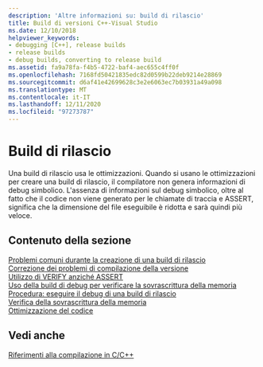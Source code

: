 ```yaml
---
description: 'Altre informazioni su: build di rilascio'
title: Build di versioni C++-Visual Studio
ms.date: 12/10/2018
helpviewer_keywords:
- debugging [C++], release builds
- release builds
- debug builds, converting to release build
ms.assetid: fa9a78fa-f4b5-4722-baf4-aec655c4ff0f
ms.openlocfilehash: 7168fd50421835edc82d0599b22deb9214e28869
ms.sourcegitcommit: d6af41e42699628c3e2e6063ec7b03931a49a098
ms.translationtype: MT
ms.contentlocale: it-IT
ms.lasthandoff: 12/11/2020
ms.locfileid: "97273787"
---
```

# <a name="release-builds"></a>Build di rilascio

Una build di rilascio usa le ottimizzazioni. Quando si usano le ottimizzazioni per creare una build di rilascio, il compilatore non genera informazioni di debug simbolico. L'assenza di informazioni sul debug simbolico, oltre al fatto che il codice non viene generato per le chiamate di traccia e ASSERT, significa che la dimensione del file eseguibile è ridotta e sarà quindi più veloce.

## <a name="in-this-section"></a>Contenuto della sezione

[Problemi comuni durante la creazione di una build di rilascio](common-problems-when-creating-a-release-build.md)<br/>
[Correzione dei problemi di compilazione della versione](fixing-release-build-problems.md)<br/>
[Utilizzo di VERIFY anziché ASSERT](using-verify-instead-of-assert.md)<br/>
[Uso della build di debug per verificare la sovrascrittura della memoria](using-the-debug-build-to-check-for-memory-overwrite.md)<br/>
[Procedura: eseguire il debug di una build di rilascio](how-to-debug-a-release-build.md)<br/>
[Verifica della sovrascrittura della memoria](checking-for-memory-overwrites.md)<br/>
[Ottimizzazione del codice](optimizing-your-code.md)

## <a name="see-also"></a>Vedi anche

[Riferimenti alla compilazione in C/C++](reference/c-cpp-building-reference.md)
